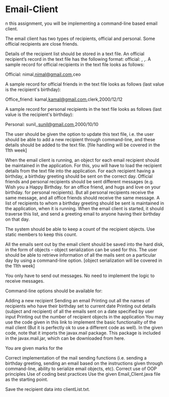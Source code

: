 # Email-Client
n this assignment, you will be implementing a command-line based email client.

The email client has two types of recipients, official and personal. Some official recipients are close friends.

Details of the recipient list should be stored in a text file.  An official recipient’s record in the text file has the following format: official: <name>, <email>,<designation>. A sample record for official recipients in the text file looks as follows:

Official: nimal,nimal@gmail.com,ceo

A sample record for official friends in the text file looks as follows (last value is the recipient's birthday):

Office_friend: kamal,kamal@gmail.com,clerk,2000/12/12

A sample record for personal recipients in the text file looks as follows (last value is the recipient's birthday):

Personal: sunil,<nick-name>,sunil@gmail.com,2000/10/10

The user should be given the option to update this text file, i.e. the user should be able to add a new recipient through command-line, and these details should be added to the text file. [file handling will be covered in the 11th week]

When the email client is running, an object for each email recipient should be maintained in the application. For this, you will have to load the recipient details from the text file into the application. For each recipient having a birthday, a birthday greeting should be sent on the correct day. Official friends and personal recipients should be sent different messages (e.g. Wish you a Happy Birthday. <your name> for an office friend, and hugs and love on your birthday. <your name> for personal recipients). But all personal recipients receive the same message, and all office friends should receive the same message.  A list of recipients to whom a birthday greeting should be sent is maintained in the application, when it is running. When the email client is started, it should traverse this list, and send a greeting email to anyone having their birthday on that day.

The system should be able to keep a count of the recipient objects. Use static members to keep this count.

All the emails sent out by the email client should be saved into the hard disk, in the form of objects – object serialization can be used for this. The user should be able to retrieve information of all the mails sent on a particular day by using a command-line option. [object serialization will be covered in the 11th week]

You only have to send out messages. No need to implement the logic to receive messages.

Command-line options should be available for:

Adding a new recipient
Sending an email
Printing out all the names of recipients who have their birthday set to current date
Printing out details (subject and recipient) of all the emails sent on a date specified by user input
Printing out the number of recipient objects in the application
You may use the code given in this link to implement the basic functionality of the mail client (But it is perfectly ok to use a different code as well). In the given code, note that it imports the javax.mail package. This package is included in the javax.mail.jar, which can be downloaded from here.

You are given marks for the

Correct implementation of the mail sending functions (i.e. sending a birthday greeting, sending an email based on the instructions given through command-line, ability to serialize email objects,  etc).
Correct use of OOP principles
Use of coding best practices
Use the given Email_Client.java file as the starting point.

Save the recipient data into clientList.txt.

